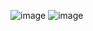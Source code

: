 ![image](https://github.com/user-attachments/assets/d5713761-9225-4beb-817d-2a699b9debe1)
![image](https://github.com/user-attachments/assets/2d83bbf3-6ab4-471c-8170-e8805ca2fb28)
